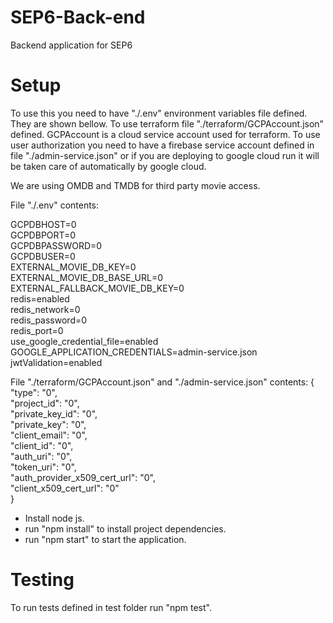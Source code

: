# SEP6-Back-end
Backend application for SEP6

# Setup
To use this you need to have "./.env" environment variables file defined. They are shown bellow. To use terraform file "./terraform/GCPAccount.json" defined. GCPAccount is a cloud service account used for terraform. To use user authorization you need to have a firebase service account defined in file "./admin-service.json" or if you are deploying to google cloud run it will be taken care of automatically by google cloud.

We are using OMDB and TMDB for third party movie access.

File "./.env" contents:<br/>

  GCPDBHOST=0<br/>
  GCPDBPORT=0<br/>
  GCPDBPASSWORD=0<br/>
  GCPDBUSER=0<br/>
  EXTERNAL_MOVIE_DB_KEY=0<br/>
  EXTERNAL_MOVIE_DB_BASE_URL=0<br/>
  EXTERNAL_FALLBACK_MOVIE_DB_KEY=0<br/>
  redis=enabled<br/>
  redis_network=0<br/>
  redis_password=0<br/>
  redis_port=0<br/>
  use_google_credential_file=enabled<br/>
  GOOGLE_APPLICATION_CREDENTIALS=admin-service.json<br/>
  jwtValidation=enabled<br/>


File "./terraform/GCPAccount.json" and "./admin-service.json" contents:
  {<br/>
    "type": "0",<br/>
    "project_id": "0",<br/>
    "private_key_id": "0",<br/>
    "private_key": "0",<br/>
    "client_email": "0",<br/>
    "client_id": "0",<br/>
    "auth_uri": "0",<br/>
    "token_uri": "0",<br/>
    "auth_provider_x509_cert_url": "0",<br/>
    "client_x509_cert_url": "0"<br/>
  }<br/>



- Install node js.
- run "npm install" to install project dependencies.
- run "npm start" to start the application.

# Testing
To run tests defined in test folder run "npm test".
